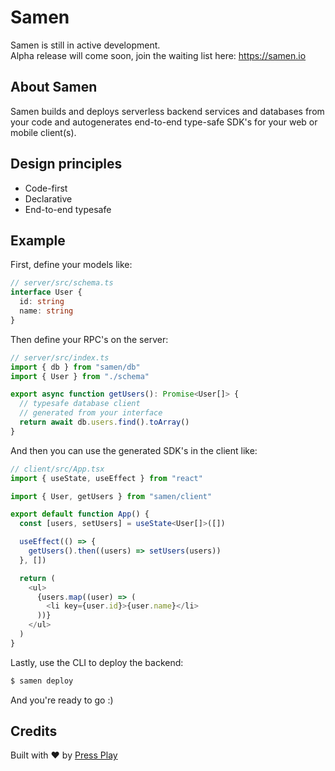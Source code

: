 # Samen

Samen is still in active development.  
Alpha release will come soon, join the waiting list here: https://samen.io

## About Samen

Samen builds and deploys serverless backend services and databases from your code and autogenerates end-to-end type-safe SDK's for your web or mobile client(s).

## Design principles

- Code-first
- Declarative
- End-to-end typesafe

## Example

First, define your models like:

```ts
// server/src/schema.ts
interface User {
  id: string
  name: string
}
```

Then define your RPC's on the server:

```ts
// server/src/index.ts
import { db } from "samen/db"
import { User } from "./schema"

export async function getUsers(): Promise<User[]> {
  // typesafe database client
  // generated from your interface
  return await db.users.find().toArray()
}
```

And then you can use the generated SDK's in the client like:

```ts
// client/src/App.tsx
import { useState, useEffect } from "react"

import { User, getUsers } from "samen/client"

export default function App() {
  const [users, setUsers] = useState<User[]>([])

  useEffect(() => {
    getUsers().then((users) => setUsers(users))
  }, [])

  return (
    <ul>
      {users.map((user) => (
        <li key={user.id}>{user.name}</li>
      ))}
    </ul>
  )
}
```

Lastly, use the CLI to deploy the backend:

```bash
$ samen deploy
```

And you're ready to go :)

## Credits

Built with ♥️ by [Press Play](https://pressplay.dev)

